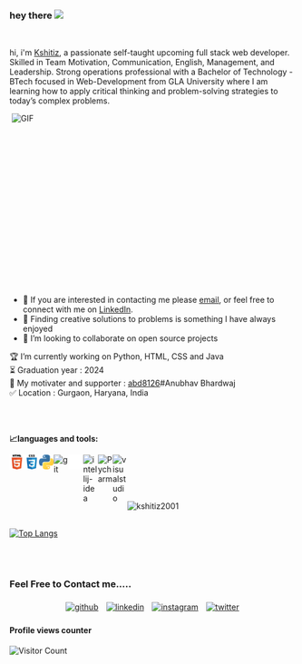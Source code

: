 ### hey there <img src="https://media.giphy.com/media/hvRJCLFzcasrR4ia7z/giphy.gif" width="25px">
<br />


hi, i'm [Kshitiz](https://kshitiz2001.github.io/WEBSITE/), a passionate self-taught upcoming full stack web developer. Skilled in Team Motivation, Communication, English, Management, and Leadership. Strong operations professional with a Bachelor of Technology - BTech focused in Web-Development from GLA University where I am learning how to apply critical thinking and problem-solving strategies to today’s complex problems.
  
  <img align="right" alt="GIF" src="https://github.com/abhisheknaiidu/abhisheknaiidu/blob/master/code.gif?raw=true" width="500" height="320" />
  
<br />
<br />



- 💼 If you are interested in contacting me please [email](mailto:singh.lovekumar2020@gmail.com), or feel free to connect with me on [LinkedIn](https://www.linkedin.com/in/kshitiz-kumar-singh-051565206/). 
- 💬 Finding creative solutions to problems is something I have always enjoyed
- 👯 I’m looking to collaborate on open source projects

🏆 I’m currently working on Python, HTML, CSS and Java         
⏳ Graduation year : 2024       
🌸 My motivater and supporter : [abd8126](https://github.com/abd8126)#Anubhav Bhardwaj      
✅ Location : Gurgaon, Haryana, India          



<br />
<br />

**📈languages and tools:**  

<a href="https://www.w3.org/html/" target="_blank"><img align="left" alt="HTML5" width="26px" src="https://raw.githubusercontent.com/github/explore/80688e429a7d4ef2fca1e82350fe8e3517d3494d/topics/html/html.png" /></a>
<a href="https://www.w3schools.com/css/" target="_blank"><img align="left" alt="CSS3" width="26px" src="https://raw.githubusercontent.com/github/explore/80688e429a7d4ef2fca1e82350fe8e3517d3494d/topics/css/css.png" /></a>
<a href="https://www.python.org" target="_blank"> <img align="left" alt="Python" width="26px" src="https://github.com/Aakarsh-B/trying-repos/blob/master/python-5.svg?raw=true"/> </a>
<a href="https://git-scm.com/" target="_blank"> <img align="left" alt="git" width="26px" src="https://www.vectorlogo.zone/logos/git-scm/git-scm-icon.svg"/> </a>
<img align="left" alt="GitHub" width="26px" src="https://github.com/Aakarsh-B/trying-repos/blob/master/github.svg" />
<a href="https://jetbrains.com/" target="_blank"><img align="left" alt="intellij-idea" width="26px" src="https://img.icons8.com/color/2x/intellij-idea"/></a>
<a href="https://jetbrains.com/" target="_blank"><img align="left" alt="Pycharm" width="26px" src="https://img.icons8.com/color/2x/pycharm.png"/></a>
<a href="https://code.visualstudio.com/" target="_blank"><img align="left" alt="visualstudio" width="26px" src="https://img.icons8.com/color/48/000000/visual-studio-code-2019.png"/></a>


<br />
<br />

<!-- https://upload.wikimedia.org/wikipedia/en/thumb/3/30/Java_programming_language_logo.svg/300px-Java_programming_language_logo.svg.png -->

<br />
<br />


<!-- 📈 My GitHub Stats : -->

<p align="left"> <img src="https://github-readme-stats.vercel.app/api?username=kshitiz2001&show_icons=true&theme=radical" alt="kshitiz2001" />

<br />
<br />
  
<!-- 📈 Languages used : -->

[![Top Langs](https://github-readme-stats.vercel.app/api/top-langs/?username=kshitiz2001&langs_count=8)](https://github.com/kshitiz2001/github-readme-stats)
  

<br />
<br />
  
  
 
### Feel Free to Contact me.....

<p align="center">
	<a href="https://github.com/kshitiz2001"><img alt="github" width="10%" style="padding:5px" src="https://img.icons8.com/clouds/100/000000/github.png"/></a>
	<a href="https://www.linkedin.com/in/kshitiz-kumar-singh-051565206/"><img alt="linkedin" width="10%" style="padding:5px" src="https://img.icons8.com/clouds/100/000000/linkedin.png"/></a>
<!-- 	<a href="https://www.facebook.com/imakash3011/"><img alt="facebook" width="10%" style="padding:5px" src="https://img.icons8.com/clouds/100/000000/facebook-new.png"/></a> -->
	<a href="https://www.instagram.com/_kshitiz_2001/"><img alt="instagram" width="10%" style="padding:5px" src="https://img.icons8.com/clouds/100/000000/instagram.png"/></a>
	<a href="https://twitter.com/_kshitiz_2001"><img alt="twitter" width="10%" style="padding:5px" src="https://img.icons8.com/clouds/100/000000/twitter.png"/></a>
</p>

#### Profile views counter
![Visitor Count](https://profile-counter.glitch.me/{kshitiz2001}/count.svg)

